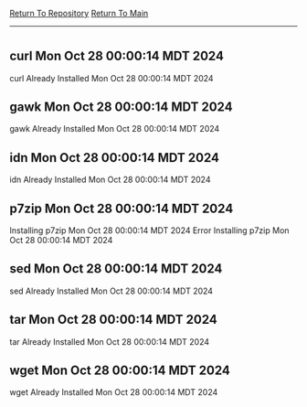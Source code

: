 [Return To Repository](https://github.com/DigitalWarrior/piholeparser/)
[Return To Main](https://github.com/DigitalWarrior/piholeparser/blob/master/RecentRunLogs/Mainlog.md)
____________________________________
# 
## curl Mon Oct 28 00:00:14 MDT 2024
curl Already Installed Mon Oct 28 00:00:14 MDT 2024
## gawk Mon Oct 28 00:00:14 MDT 2024
gawk Already Installed Mon Oct 28 00:00:14 MDT 2024
## idn Mon Oct 28 00:00:14 MDT 2024
idn Already Installed Mon Oct 28 00:00:14 MDT 2024
## p7zip Mon Oct 28 00:00:14 MDT 2024
Installing p7zip Mon Oct 28 00:00:14 MDT 2024
Error Installing p7zip Mon Oct 28 00:00:14 MDT 2024
## sed Mon Oct 28 00:00:14 MDT 2024
sed Already Installed Mon Oct 28 00:00:14 MDT 2024
## tar Mon Oct 28 00:00:14 MDT 2024
tar Already Installed Mon Oct 28 00:00:14 MDT 2024
## wget Mon Oct 28 00:00:14 MDT 2024
wget Already Installed Mon Oct 28 00:00:14 MDT 2024
